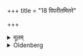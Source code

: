 +++
title = "18 विपरीतमितरे"

+++

<details><summary>मूलम्</summary>

विपरीतमितरे १८
</details>

<details><summary>Oldenberg</summary>

18. Others (do it) conversely.
</details>
